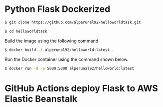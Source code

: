 # Python Flask Dockerized #

```bash
$ git clone https://github.com/alperunal92/helloworldtask.git
```

```bash
$ cd helloworldtask
```

Build the image using the following command

```bash
$ docker build -t alperunal92/helloworld:latest .
```

Run the Docker container using the command shown below.

```bash
$ docker run -d -p 5000:5000 alperunal92/helloworld:latest
```

# GitHub Actions deploy Flask to AWS Elastic Beanstalk
